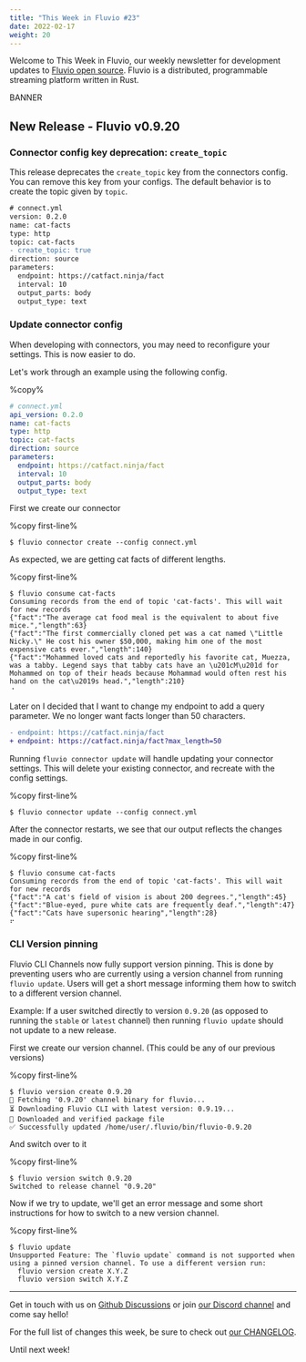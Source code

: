 ```yaml
---
title: "This Week in Fluvio #23"
date: 2022-02-17
weight: 20
---
```

Welcome to This Week in Fluvio, our weekly newsletter
for development updates to [Fluvio open source]. Fluvio is a distributed,
programmable streaming platform written in Rust.

BANNER

## New Release - Fluvio v0.9.20

### Connector config key deprecation: `create_topic`

This release deprecates the `create_topic` key from the connectors config. You can remove this key from your configs. The default behavior is to create the topic given by `topic`.

```diff
# connect.yml
version: 0.2.0
name: cat-facts
type: http
topic: cat-facts
- create_topic: true
direction: source
parameters:
  endpoint: https://catfact.ninja/fact
  interval: 10
  output_parts: body
  output_type: text
```


### Update connector config

When developing with connectors, you may need to reconfigure your settings. This is now easier to do.

Let's work through an example using the following config.

%copy%
```yaml
# connect.yml
api_version: 0.2.0
name: cat-facts
type: http
topic: cat-facts
direction: source
parameters:
  endpoint: https://catfact.ninja/fact
  interval: 10
  output_parts: body
  output_type: text
```

First we create our connector

%copy first-line%
```shell
$ fluvio connector create --config connect.yml
```

As expected, we are getting cat facts of different lengths.

%copy first-line%
```shell
$ fluvio consume cat-facts
Consuming records from the end of topic 'cat-facts'. This will wait for new records
{"fact":"The average cat food meal is the equivalent to about five mice.","length":63}
{"fact":"The first commercially cloned pet was a cat named \"Little Nicky.\" He cost his owner $50,000, making him one of the most expensive cats ever.","length":140}
{"fact":"Mohammed loved cats and reportedly his favorite cat, Muezza, was a tabby. Legend says that tabby cats have an \u201cM\u201d for Mohammed on top of their heads because Mohammad would often rest his hand on the cat\u2019s head.","length":210}
⠐
```

Later on I decided that I want to change my endpoint to add a query parameter. We no longer want facts longer than 50 characters.

```diff
- endpoint: https://catfact.ninja/fact
+ endpoint: https://catfact.ninja/fact?max_length=50
```

Running `fluvio connector update` will handle updating your connector settings. This will delete your existing connector, and recreate with the config settings.

%copy first-line%
```shell
$ fluvio connector update --config connect.yml
```

After the connector restarts, we see that our output reflects the changes made in our config.

%copy first-line%
```shell
$ fluvio consume cat-facts
Consuming records from the end of topic 'cat-facts'. This will wait for new records
{"fact":"A cat's field of vision is about 200 degrees.","length":45}
{"fact":"Blue-eyed, pure white cats are frequently deaf.","length":47}
{"fact":"Cats have supersonic hearing","length":28}
⠖
```

### CLI Version pinning

Fluvio CLI Channels now fully support version pinning. This is done by preventing users who are currently using a version channel from running `fluvio update`. Users will get a short message informing them how to switch to a different version channel.

Example:
If a user switched directly to version `0.9.20` (as opposed to running the `stable` or `latest` channel) then running `fluvio update` should not update to a new release.

First we create our version channel. (This could be any of our previous versions)

%copy first-line%
```shell
$ fluvio version create 0.9.20
🎣 Fetching '0.9.20' channel binary for fluvio...
⏳ Downloading Fluvio CLI with latest version: 0.9.19...
🔑 Downloaded and verified package file
✅ Successfully updated /home/user/.fluvio/bin/fluvio-0.9.20
```

And switch over to it

%copy first-line%
```shell
$ fluvio version switch 0.9.20
Switched to release channel "0.9.20"
```

Now if we try to update, we'll get an error message and some short instructions for how to switch to a new version channel.

%copy first-line%
```shell
$ fluvio update
Unsupported Feature: The `fluvio update` command is not supported when using a pinned version channel. To use a different version run:
  fluvio version create X.Y.Z
  fluvio version switch X.Y.Z
```

---

Get in touch with us on [Github Discussions] or join [our Discord channel] and come say hello!

For the full list of changes this week, be sure to check out [our CHANGELOG].

Until next week!

[Fluvio open source]: https://github.com/infinyon/fluvio
[our CHANGELOG]: https://github.com/infinyon/fluvio/blob/master/CHANGELOG.md
[our Discord channel]: https://discordapp.com/invite/bBG2dTz
[Github Discussions]: https://github.com/infinyon/fluvio/discussions
